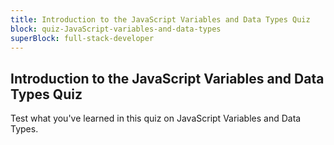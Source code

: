 ```yaml
---
title: Introduction to the JavaScript Variables and Data Types Quiz
block: quiz-JavaScript-variables-and-data-types
superBlock: full-stack-developer
---
```


## Introduction to the JavaScript Variables and Data Types Quiz

Test what you've learned in this quiz on JavaScript Variables and Data Types.
